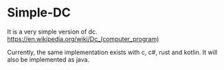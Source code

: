 # Simple-DC
It is a very simple version of dc.
https://en.wikipedia.org/wiki/Dc_(computer_program)

Currently, the same implementation exists with c, c#, rust and kotlin.
It will also be implemented as java.
